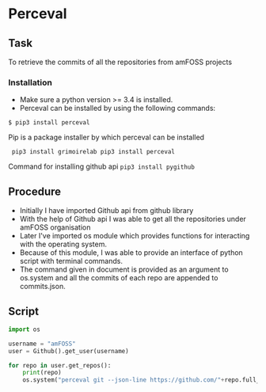 # Perceval

## Task
To retrieve the commits of all the repositories from amFOSS projects




### **Installation**
*  Make sure a python version >= 3.4 is installed.
*  Perceval can be installed by using the following commands:

`$ pip3 install perceval`

Pip is a package installer by which perceval can be installed

` pip3 install grimoirelab
pip3 install perceval`

Command for installing github api
` pip3 install pygithub `

## Procedure

*  Initially I have imported Github api from github library
* With the help of Github api I was able to get all the repositories under amFOSS organisation
* Later I've imported os module which provides functions for interacting with the operating system.
* Because of this module, I was able to provide an interface of python script with terminal commands. 
* The command given in document is provided as an argument to os.system and all the commits of each repo are appended to commits.json.

## Script

```python from github import Github    
import os   

username = "amFOSS"
user = Github().get_user(username)

for repo in user.get_repos():
    print(repo)
    os.system("perceval git --json-line https://github.com/"+repo.full_name+" >> commits.json") 
```


